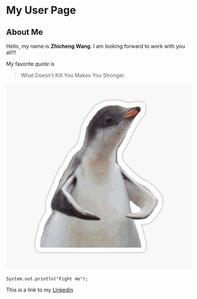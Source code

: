 # My User Page

## About Me

Hello, my name is **Zhicheng Wang**. I am looking forward to work with you all!!!

My favorite *quote* is 

>What Doesn't Kill You Makes You Stronger.

![](penguin.jpg)

```
System.out.println("Fight me");
```

This is a link to my [Linkedin](https://www.linkedin.com/in/jackson-wang1/)
